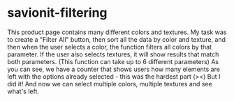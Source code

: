 # savionit-filtering


This product page contains many different colors and textures. My task was to create a "Filter All" button, then sort all the data by color and texture, and then when the user selects a color, the function filters all colors by that parameter. If the user also selects textures, it will show results that match both parameters. (This function can take up to 6 different parameters)
As you can see, we have a counter that shows users how many elements are left with the options already selected - this was the hardest part (><) But I did it! And now we can select multiple colors, multiple textures and see what's left.
